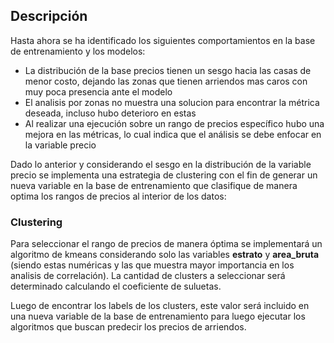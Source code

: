## Descripción

Hasta ahora se ha identificado los siguientes comportamientos en la base de entrenamiento y los modelos:

- La distribución de la base precios tienen un sesgo hacia las casas de menor costo, dejando las zonas que tienen arriendos mas caros con muy poca presencia ante el modelo
- El analisis por zonas no muestra una solucion para encontrar la métrica deseada, incluso hubo deterioro en estas
- Al realizar una ejecución sobre un rango de precios específico hubo una mejora en las métricas, lo cual indica que el análisis se debe enfocar en la variable precio

Dado lo anterior y considerando el sesgo en la distribución de la variable precio se implementa una estrategia de clustering con el fin de generar un nueva variable en la base de entrenamiento que clasifique de manera optima los rangos de precios al interior de los datos:

### Clustering

Para seleccionar el rango de precios de manera óptima se implementará un algoritmo de kmeans considerando solo las variables __estrato__ y __area_bruta__ (siendo estas numéricas y las que muestra mayor importancia en los analisis de correlación). La cantidad de clusters a seleccionar será determinado calculando el coeficiente de suluetas. 

Luego de encontrar los labels de los clusters, este valor será incluido en una nueva variable de la base de entrenamiento para luego ejecutar los algoritmos que buscan predecir los precios de arriendos.


